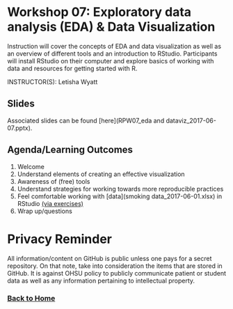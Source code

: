 # Workshop 07: Exploratory data analysis (EDA) & Data Visualization

Instruction will cover the concepts of EDA and data visualization as well as an overview of different tools and an introduction to RStudio. Participants will install RStudio on their computer and explore basics of working with data and resources for getting started with R.

INSTRUCTOR(S): Letisha Wyatt 

## Slides 
Associated slides can be found [here](RPW07_eda and dataviz_2017-06-07.pptx).

## Agenda/Learning Outcomes

1.	Welcome
2.	Understand elements of creating an effective visualization
3.	Awareness of (free) tools
4.	Understand strategies for working towards more reproducible practices
5.	Feel comfortable working with [data](smoking data_2017-06-01.xlsx) in RStudio [(via exercises)](RPW07_exercises_2017-06-07.docx) 
6.  Wrap up/questions

# Privacy Reminder
All information/content on GitHub is public unless one pays for a secret repository. On that note, take into consideration the items that are stored in GitHub. It is against OHSU policy to publicly communicate patient or student data as well as any information pertaining to intellectual property.

### [Back to Home](../index)
